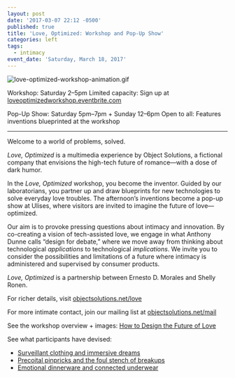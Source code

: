 ```yaml
---
layout: post
date: '2017-03-07 22:12 -0500'
published: true
title: 'Love, Optimized: Workshop and Pop-Up Show'
categories: left
tags:
  - intimacy
event_date: 'Saturday, March 18, 2017'
---
```

![love-optimized-workshop-animation.gif]({{site.baseurl}}/assets/img/love-optimized-workshop-animation.gif)



Workshop: Saturday 2–5pm
Limited capacity: Sign up at [loveoptimizedworkshop.eventbrite.com](https://loveoptimizedworkshop.eventbrite.com)

Pop-Up Show: Saturday 5pm–7pm + Sunday 12–6pm
Open to all: Features inventions blueprinted at the workshop

---

Welcome to a world of problems, solved.
 
_Love, Optimized_ is a multimedia experience by Object Solutions, a fictional company that envisions the high-tech future of romance—with a dose of dark humor. 

In the _Love, Optimized_ workshop, you become the inventor. Guided by our laboratorians, you partner up and draw blueprints for new technologies to solve everyday love troubles. The afternoon’s inventions become a pop-up show at Ulises, where visitors are invited to imagine the future of love—optimized.

Our aim is to provoke pressing questions about intimacy and innovation. By co-creating a vision of tech-assisted love, we engage in what Anthony Dunne calls “design for debate,” where we move away from thinking about technological _applications_ to technological _implications_. We invite you to consider the possibilities and limitations of a future where intimacy is administered and supervised by consumer products.

_Love, Optimized_ is a partnership between Ernesto D. Morales and Shelly Ronen.

For richer details, visit [objectsolutions.net/love](http://objectsolutions.net/love)

For more intimate contact, join our mailing list at [objectsolutions.net/mail](http://www.objectsolutions.net/mail)

See the workshop overview + images: [How to Design the Future of Love](http://www.objectsolutions.net/blog/workshop-designing-future-love/)
 
See what participants have devised:
- [Surveillant clothing and immersive dreams](http://www.objectsolutions.net/blog/objects-of-affection-episode-1/)
- [Precoital pinpricks and the foul stench of breakups](http://www.objectsolutions.net/blog/objects-of-affection-episode-2/)
- [Emotional dinnerware and connected underwear](http://www.objectsolutions.net/blog/objects-of-affection-episode-3/)


